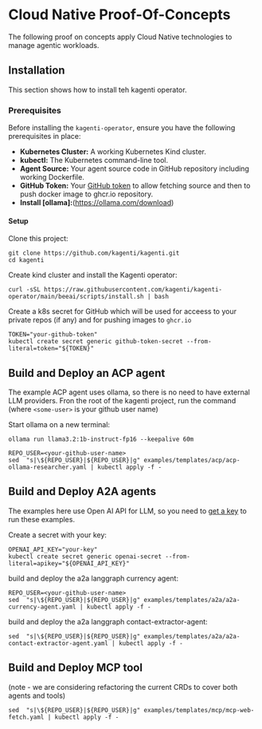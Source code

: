 # Cloud Native Proof-Of-Concepts

The following proof on concepts apply Cloud Native technologies to manage agentic workloads.

## Installation

This section shows how to install teh kagenti operator.

### Prerequisites

Before installing the `kagenti-operator`, ensure you have the following prerequisites in place:

* **Kubernetes Cluster:** A working Kubernetes Kind cluster.
* **kubectl:** The Kubernetes command-line tool.
* **Agent Source:** Your agent source code in GitHub repository including working Dockerfile.
* **GitHub Token:** Your [GitHub token](https://docs.github.com/en/authentication/keeping-your-account-and-data-secure/managing-your-personal-access-tokens#creating-a-personal-access-token-classic) to allow fetching source and then to push docker image to ghcr.io repository. 
* **Install [ollama]:**(https://ollama.com/download)


####  Setup

Clone this project:

```shell
git clone https://github.com/kagenti/kagenti.git
cd kagenti
```

Create kind cluster and install the Kagenti operator:

```shell
curl -sSL https://raw.githubusercontent.com/kagenti/kagenti-operator/main/beeai/scripts/install.sh | bash
```

Create a k8s secret for GitHub which will be used for acceess to
your private repos (if any) and for pushing images to `ghcr.io`

```shell
TOKEN="your-github-token"
kubectl create secret generic github-token-secret --from-literal=token="${TOKEN}"
```

## Build and Deploy an ACP agent

The example ACP agent uses ollama, so there is no need to have external LLM providers.
Fron the root of the kagenti project, run the command (where `<some-user>` is your github user name)

Start ollama on a new terminal:

```shell
ollama run llama3.2:1b-instruct-fp16 --keepalive 60m
```

```shell
REPO_USER=<your-github-user-name>
sed  "s|\${REPO_USER}|${REPO_USER}|g" examples/templates/acp/acp-ollama-researcher.yaml | kubectl apply -f -
```

## Build and Deploy A2A agents

The examples here use Open AI API for LLM, so you need to [get a key](https://platform.openai.com/api-keys) to run these examples.

Create a secret with your key:

```shell
OPENAI_API_KEY="your-key"
kubectl create secret generic openai-secret --from-literal=apikey="${OPENAI_API_KEY}"
```


build and deploy the a2a langgraph currency agent:

```shell
REPO_USER=<your-github-user-name>
sed  "s|\${REPO_USER}|${REPO_USER}|g" examples/templates/a2a/a2a-currency-agent.yaml | kubectl apply -f -
```

build and deploy the a2a langgraph contact-extractor-agent:

```shell
sed  "s|\${REPO_USER}|${REPO_USER}|g" examples/templates/a2a/a2a-contact-extractor-agent.yaml | kubectl apply -f -
```

## Build and Deploy MCP tool
(note - we are considering refactoring the current CRDs to cover both agents and tools)

```shell
sed  "s|\${REPO_USER}|${REPO_USER}|g" examples/templates/mcp/mcp-web-fetch.yaml | kubectl apply -f -
```